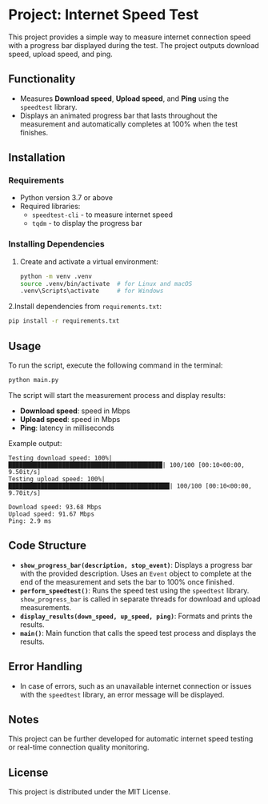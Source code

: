 # Project: Internet Speed Test
This project provides a simple way to measure internet connection speed with a progress bar displayed during the test. The project outputs download speed, upload speed, and ping.

## Functionality
- Measures **Download speed**, **Upload speed**, and **Ping** using the `speedtest` library.
- Displays an animated progress bar that lasts throughout the measurement and automatically completes at 100% when the test finishes.

## Installation

### Requirements
- Python version 3.7 or above
- Required libraries:
  - `speedtest-cli` - to measure internet speed
  - `tqdm` - to display the progress bar

### Installing Dependencies
1. Create and activate a virtual environment:
   ```bash
   python -m venv .venv
   source .venv/bin/activate  # for Linux and macOS
   .venv\Scripts\activate     # for Windows
   ```

2.Install dependencies from `requirements.txt`:
   ```bash
   pip install -r requirements.txt
   ```

## Usage
To run the script, execute the following command in the terminal:
```bash
python main.py
```

The script will start the measurement process and display results:
- **Download speed**: speed in Mbps
- **Upload speed**: speed in Mbps
- **Ping**: latency in milliseconds

Example output:
```
Testing download speed: 100%|███████████████████████████████████████████| 100/100 [00:10<00:00,  9.50it/s]
Testing upload speed: 100%|█████████████████████████████████████████████| 100/100 [00:10<00:00,  9.70it/s]

Download speed: 93.68 Mbps
Upload speed: 91.67 Mbps
Ping: 2.9 ms
```

## Code Structure
- **`show_progress_bar(description, stop_event)`**: Displays a progress bar with the provided description. Uses an `Event` object to complete at the end of the measurement and sets the bar to 100% once finished.
- **`perform_speedtest()`**: Runs the speed test using the `speedtest` library. `show_progress_bar` is called in separate threads for download and upload measurements.
- **`display_results(down_speed, up_speed, ping)`**: Formats and prints the results.
- **`main()`**: Main function that calls the speed test process and displays the results.

## Error Handling
- In case of errors, such as an unavailable internet connection or issues with the `speedtest` library, an error message will be displayed.

## Notes
This project can be further developed for automatic internet speed testing or real-time connection quality monitoring.

## License
This project is distributed under the MIT License.
